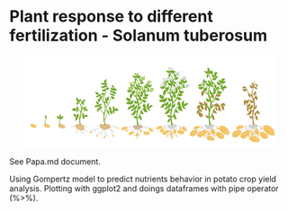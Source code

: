 # Plant response to different fertilization - Solanum tuberosum

<div align="center">
<img src="https://github.com/davidalejoagudelo/Data_science/blob/main/papa_ciclo.jpg?raw=true">
</div>

See Papa.md document.
 
Using Gompertz model to predict nutrients behavior in potato crop yield analysis. Plotting with ggplot2 and doings dataframes with pipe operator (%>%).

